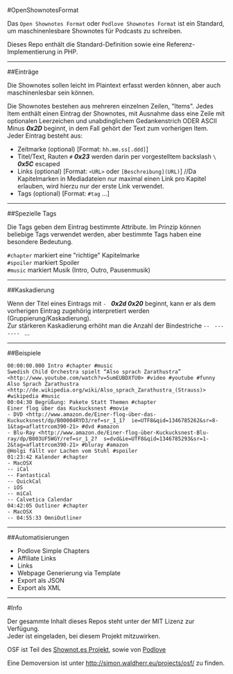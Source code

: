 #OpenShownotesFormat

Das ```Open Shownotes Format``` oder ```Podlove Shownotes Format``` ist ein Standard, um maschinenlesbare Shownotes für Podcasts zu schreiben.

Dieses Repo enthält die Standard-Definition sowie eine Referenz-Implementierung in PHP.

---

##Einträge

Die Shownotes sollen leicht im Plaintext erfasst werden können, aber auch maschinenlesbar sein können.

Die Shownotes bestehen aus mehreren einzelnen Zeilen, "Items". Jedes Item enthält einen Eintrag der Shownotes, mit Ausnahme  dass eine Zeile mit optionalen Leerzeichen und unabdinglichem Gedankenstrich ODER ASCII Minus ***0x2D*** beginnt, in dem Fall gehört der Text zum vorherigen Item. Jeder Eintrag besteht aus:

- Zeitmarke (optional) [Format: ```hh.mm.ss[.ddd]```]
- Titel/Text, Rauten ```#``` ***0x23*** werden darin per vorgestelltem backslash ```\``` ***0x5C*** escaped
- Links (optional) [Format: ```<URL>``` oder ```[Beschreibung](URL)```] //Da Kapitelmarken in Mediadateien nur maximal einen Link pro Kapitel erlauben, wird hierzu nur der erste Link verwendet.
- Tags (optional) [Format: ```#tag``` ...]

---

##Spezielle Tags

Die Tags geben dem Eintrag bestimmte Attribute. Im Prinzip können beliebige Tags verwendet werden, aber bestimmte Tags haben eine besondere Bedeutung.

```#chapter``` markiert eine "richtige" Kapitelmarke   
```#spoiler``` markiert Spoiler   
```#music``` markiert Musik (Intro, Outro, Pausenmusik)   

---

##Kaskadierung

Wenn der Titel eines Eintrags mit ```- ``` ***0x2d 0x20*** beginnt, kann er als dem vorherigen Eintrag zugehörig interpretiert werden (Gruppierung/Kaskadierung).  
Zur stärkeren Kaskadierung erhöht man die Anzahl der Bindestriche ```-- ``` ```--- ``` ```---- ``` ...

---

##Beispiele

```00:00:00.000 Intro #chapter #music```  
```Swedish Child Orchestra spielt “Also sprach Zarathustra” <http://www.youtube.com/watch?v=5umEUBDXfU0> #video #youtube #funny```  
```Also Sprach Zarathustra <http://de.wikipedia.org/wiki/Also_sprach_Zarathustra_(Strauss)> #wikipedia #music```  
```00:04:30 Begrüßung: Pakete Statt Themen #chapter```  
```Einer flog über das Kuckucksnest #movie```  
```- DVD <http://www.amazon.de/Einer-flog-über-das-Kuckucksnest/dp/B00004RYD3/ref=sr_1_1?  ie=UTF8&qid=1346785262&sr=8-1&tag=aflattrcom390-21> #dvd #amazon```  
```- Blu-Ray <http://www.amazon.de/Einer-flog-über-Kuckucksnest-Blu-ray/dp/B003UF5WGY/ref=sr_1_2?  s=dvd&ie=UTF8&qid=1346785293&sr=1-2&tag=aflattrcom390-21> #bluray #amazon```  
```@Holgi fällt vor Lachen vom Stuhl #spoiler```  
```01:23:42 Kalender #chapter```  
```- MacOSX```  
```-- iCal```  
```-- Fantastical```  
```-- QuickCal```  
```- iOS```  
```-- miCal```  
```-- Calvetica Calendar```  
```04:42:05 Outliner #chapter```  
```- MacOSX```  
```-- 04:55:33 OmniOutliner```  

---

##Automatisierungen

- Podlove Simple Chapters
- Affiliate Links
- Links
- Webpage Generierung via Template
- Export als JSON
- Export als XML

---

#Info

Der gesammte Inhalt dieses Repos steht unter der MIT Lizenz zur Verfügung.  
Jeder ist eingeladen, bei diesem Projekt mitzuwirken.

OSF ist Teil des [Shownot.es Projekt](http://shownot.es/), sowie von [Podlove](http://podlove.org/)

Eine Demoversion ist unter <http://simon.waldherr.eu/projects/osf/> zu finden.
